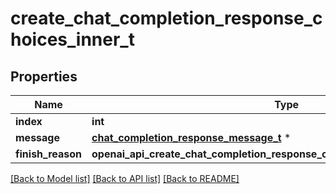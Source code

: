# create_chat_completion_response_choices_inner_t

## Properties
Name | Type | Description | Notes
------------ | ------------- | ------------- | -------------
**index** | **int** |  | [optional] 
**message** | [**chat_completion_response_message_t**](chat_completion_response_message.md) \* |  | [optional] 
**finish_reason** | **openai_api_create_chat_completion_response_choices_inner_FINISHREASON_e** |  | [optional] 

[[Back to Model list]](../README.md#documentation-for-models) [[Back to API list]](../README.md#documentation-for-api-endpoints) [[Back to README]](../README.md)


